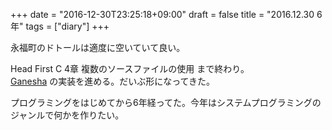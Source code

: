 +++
date = "2016-12-30T23:25:18+09:00"
draft = false
title = "2016.12.30 6年"
tags = ["diary"]
+++

永福町のドトールは適度に空いていて良い。

<!--more-->

Head First C 4章 複数のソースファイルの使用 まで終わり。  
[Ganesha](https://github.com/ackintosh/ganesha) の実装を進める。だいぶ形になってきた。

プログラミングをはじめてから6年経ってた。今年はシステムプログラミングのジャンルで何かを作りたい。
